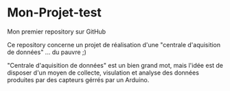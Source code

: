# Mon-Projet-test
Mon premier repository sur GitHub

Ce repository concerne un projet de réalisation d'une "centrale d'aquisition de données" ... du pauvre ;)

"Centrale d'aquisition de données" est un bien grand mot, mais l'idée est de disposer d'un moyen de collecte, visulation et analyse des données produites par des capteurs gérrés par un Arduino.
